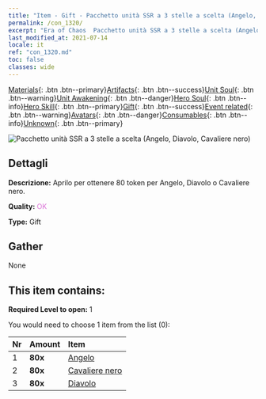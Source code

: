 ```yaml
---
title: "Item - Gift - Pacchetto unità SSR a 3 stelle a scelta (Angelo, Diavolo, Cavaliere nero)"
permalink: /con_1320/
excerpt: "Era of Chaos  Pacchetto unità SSR a 3 stelle a scelta (Angelo, Diavolo, Cavaliere nero)"
last_modified_at: 2021-07-14
locale: it
ref: "con_1320.md"
toc: false
classes: wide
---
```

 [Materials](/ItemsIT/){: .btn .btn--primary}[Artifacts](/ItemsIT/Artifacts/){: .btn .btn--success}[Unit Soul](/ItemsIT/UnitSoul/){: .btn .btn--warning}[Unit Awakening](/ItemsIT/UnitAwakening/){: .btn .btn--danger}[Hero Soul](/ItemsIT/HeroSoul/){: .btn .btn--info}[Hero Skill](/ItemsIT/HeroSkill/){: .btn .btn--primary}[Gift](/ItemsIT/Gift/){: .btn .btn--success}[Event related](/ItemsIT/Events/){: .btn .btn--warning}[Avatars](/ItemsIT/Avatars/){: .btn .btn--danger}[Consumables](/ItemsIT/Consumables/){: .btn .btn--info}[Unknown](/ItemsIT/Unknown/){: .btn .btn--primary}

 ![Pacchetto unità SSR a 3 stelle a scelta (Angelo, Diavolo, Cavaliere nero)](/images/t/i_907374.png)

## Dettagli
 **Descrizione:** Aprilo per ottenere 80 token per Angelo, Diavolo o Cavaliere nero.

 **Quality:** <span style="color: #DA70D6">OK</span>

 **Type:** Gift

## Gather

  None

## This item contains:

 **Required Level to open:** 1

 You would need to choose 1 item from the list (0):

  | Nr | Amount |     Item    |
  |:---|:-------|:------------|
  | 1 |  **80x** | [Angelo](/ItemsIT/unt_196/) |  | 
  | 2 |  **80x** | [Cavaliere nero](/ItemsIT/unt_213/) |  | 
  | 3 |  **80x** | [Diavolo](/ItemsIT/unt_232/) |  | 
